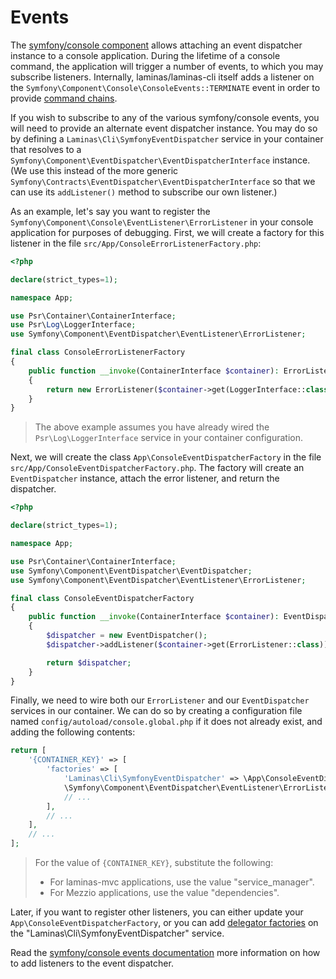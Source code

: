 # Events

The [symfony/console component](https://symfony.com/doc/current/components/console.html) allows attaching an event dispatcher instance to a console application.
During the lifetime of a console command, the application will trigger a number of events, to which you may subscribe listeners.
Internally, laminas/laminas-cli itself adds a listener on the `Symfony\Component\Console\ConsoleEvents::TERMINATE` event in order to provide [command chains](command-chains.md).

If you wish to subscribe to any of the various symfony/console events, you will need to provide an alternate event dispatcher instance.
You may do so by defining a `Laminas\Cli\SymfonyEventDispatcher` service in your container that resolves to a `Symfony\Component\EventDispatcher\EventDispatcherInterface` instance. (We use this instead of the more generic `Symfony\Contracts\EventDispatcher\EventDispatcherInterface` so that we can use its `addListener()` method to subscribe our own listener.)

As an example, let's say you want to register the `Symfony\Component\Console\EventListener\ErrorListener` in your console application for purposes of debugging.
First, we will create a factory for this listener in the file `src/App/ConsoleErrorListenerFactory.php`:

```php
<?php

declare(strict_types=1);

namespace App;

use Psr\Container\ContainerInterface;
use Psr\Log\LoggerInterface;
use Symfony\Component\EventDispatcher\EventListener\ErrorListener;

final class ConsoleErrorListenerFactory
{
    public function __invoke(ContainerInterface $container): ErrorListener
    {
        return new ErrorListener($container->get(LoggerInterface::class));
    }
}
```

> The above example assumes you have already wired the `Psr\Log\LoggerInterface` service in your container configuration.

Next, we will create the class `App\ConsoleEventDispatcherFactory` in the file `src/App/ConsoleEventDispatcherFactory.php`.
The factory will create an `EventDispatcher` instance, attach the error listener, and return the dispatcher.

```php
<?php

declare(strict_types=1);

namespace App;

use Psr\Container\ContainerInterface;
use Symfony\Component\EventDispatcher\EventDispatcher;
use Symfony\Component\EventDispatcher\EventListener\ErrorListener;

final class ConsoleEventDispatcherFactory
{
    public function __invoke(ContainerInterface $container): EventDispatcher
    {
        $dispatcher = new EventDispatcher();
        $dispatcher->addListener($container->get(ErrorListener::class));

        return $dispatcher;
    }
}
```

Finally, we need to wire both our `ErrorListener` and our `EventDispatcher` services in our container.
We can do so by creating a configuration file named `config/autoload/console.global.php` if it does not already exist, and adding the following contents:

```php
return [
    '{CONTAINER_KEY}' => [
        'factories' => [
            'Laminas\Cli\SymfonyEventDispatcher' => \App\ConsoleEventDispatcherFactory::class,
            \Symfony\Component\EventDispatcher\EventListener\ErrorListener::class => \App\ConsoleErrorListenerFactory::class,
            // ...
        ],
        // ...
    ],
    // ...
];
```

> For the value of `{CONTAINER_KEY}`, substitute the following:
>
> - For laminas-mvc applications, use the value "service_manager".
> - For Mezzio applications, use the value "dependencies".

Later, if you want to register other listeners, you can either update your `App\ConsoleEventDispatcherFactory`, or you can add [delegator factories](https://docs.laminas.dev/laminas-servicemanager/delegators/) on the "Laminas\Cli\SymfonyEventDispatcher" service.

Read the [symfony/console events documentation](https://symfony.com/doc/current/components/console/events.html) more information on how to add listeners to the event dispatcher.
